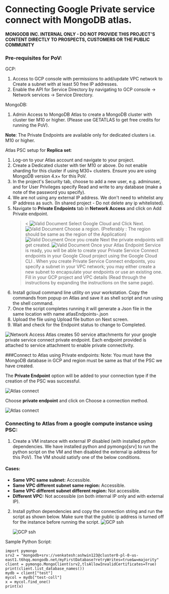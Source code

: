 # Connecting Google Private service connect with MongoDB atlas.
**MONGODB INC. INTERNAL ONLY - DO NOT PROVIDE THIS PROJECT'S CONTENT DIRECTLY TO PROSPECTS, CUSTOMERS OR THE PUBLIC COMMUNITY**

### Pre-requisites for PoV:

GCP:
1. Access to GCP console with permissions to add/update VPC network to
Create a subnet with at least 50 free IP addresses.
2. Enable the API for Service Directory by navigating to GCP console -> Network services -> Service Directory.

MongoDB:
1. Admin Access to MongoDB Atlas to create a MongoDB cluster with cluster tier M10 or higher. (Please use GETATLAS to get free credits for running the PoV). 

**Note**: The Private Endpoints are available only for dedicated clusters i.e. M10 or higher.

Atlas PSC setup for **Replica set**:
1. Log-on to your Atlas account and navigate to your project.
2. Create a Dedicated cluster with tier M10 or above. Do not enable sharding for this cluster if using M30+ clusters. Ensure you are using MongoDB version 4.x+ for this PoV.
3. In the project's Security tab, choose to add a new user, e.g. adminuser, and for User Privileges specify Read and write to any database (make a note of the password you specify).
4. We are not using any external IP address. We don't need to whitelist any IP address as such. (In shared project - Do not delete any ip whitelisted). 
5. Navigate to **Private Endpoints** tab in **Network Access** and click on Add Private endpoint.  
    ><
    ![Valid Document](img/atlas01.png "Valid Document")
    Select Google Cloud and Click Next.
    ![Valid Document](img/atlas02.png "Valid Document")
    Choose a region. (Preferably : The region should be same as the region of the Application)
    ![Valid Document](img/atlas03.png "Valid Document")
    Once you create Next the private endpoints will get created.
    ![Valid Document](img/atlas04.png "Valid Document")
    Once your Atlas Endpoint Service is ready, you will be able to create your Private Service Connect endpoints in your Google Cloud project using the Google Cloud CLI . When you create Private Service Connect endpoints, you specify a subnet in your VPC network; you may either create a new subnet to encapsulate your endpoints or use an existing one. Fill in your GCP project and VPC details (Read through the instructions by expanding the instructions on the same page).
6. Install gcloud command line utility on your workstation. Copy the commands from popup on Atlas and save it as shell script and run using the shell command.
7. Once the script completes running it will generate a Json file in the same location with name atlasEndpoints-<name of your psc>.json
8. Upload the file using Upload file button on Next screen. 
9. Wait and check for the Endpoint status to change to Completed.

![Network Access](img/atlas05.png "Network Access")
Atlas creates 50 service attachments for your google private service connect private endpoint. Each endpoint provided is attached to service attachment to enable private connectivity.

###Connect to Atlas using Private endpoints:
Note: You must have the MongoDB database in GCP and region must be same as that of the PSC we have created.

The **Private Endpoint** option will be added to your connection type if the creation of the PSC was successful.

![Atlas connect](img/atlas06.png "atlas connect")

Choose **private endpoint** and click on Choose a connection method.

![Atlas connect](img/atlas07.png "atlas connect")

### Connecting to Atlas from a google compute instance using PSC:
1. Create a VM instance with external IP disabled (with installed python dependencies. We have installed python and pymongo[srv] to run the python script on the VM and then disabled the external ip address for this PoV). The VM should satisfy one of the below conditions.

#### Cases:
* **Same VPC same subnet:** Accessible. 
* **Same VPC different subnet same region:** Accessible.
* **Same VPC different subnet different region:** Not accessible.
* **Different VPC:** Not accessible  (on both internal IP only and with external IP).

2. Install python dependencies and copy the connection string and run the script as shown below. Make sure that the public ip address is turned off for the instance before running the script.
![GCP ssh](img/gcp_console01.png "gcp_console01")

   ![GCP ssh ](img/gcp_console02.png "gcp_console02")

Sample Python Script:
```
import pymongo
srv2 = "mongodb+srv://venkatesh:ashwin123@cluster0-pl-0-us-east1.t6hqq.mongodb.net/myFirstDatabase?retryWrites=true&w=majority"
client = pymongo.MongoClient(srv2,tlsAllowInvalidCertificates=True)
print(client.list_database_names())
mydb = client["test"]
mycol = mydb["test-coll"]
x = mycol.find_one() 
print(x)
```
